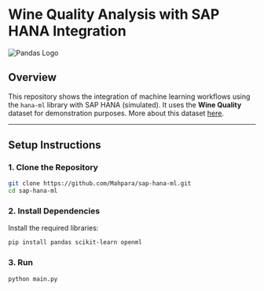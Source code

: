 # Wine Quality Analysis with SAP HANA Integration
![Pandas Logo](./path/to/logo.png)

## Overview
This repository shows the integration of machine learning workflows using the `hana-ml` library with SAP HANA (simulated). It uses the **Wine Quality** dataset for demonstration purposes. More about this dataset [here](https://www.kaggle.com/datasets/yasserh/wine-quality-dataset).

---

## Setup Instructions

### 1. Clone the Repository

```bash
git clone https://github.com/Mahpara/sap-hana-ml.git
cd sap-hana-ml
```

### 2. Install Dependencies
Install the required libraries:
```bash
pip install pandas scikit-learn openml
```

### 3. Run
```bash
python main.py
```

